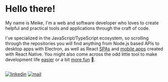 # Hello there!

My name is Meike, I'm a web and software developer who loves to create helpful and practical tools and applications through the craft of code.

I've specialized in the JavaScript/TypeScript ecosystem, so scrolling through the repositories you will find anything from Node.js based APIs to desktop apps with Electron, as well as React [SPAs](https://github.com/Zen-Focus/Zen-Focus-Web) and [mobile apps](https://github.com/mhanki/Pick-Me-Up) created with React Native. You might also come across the odd little tool to make development life [easier](https://github.com/mhanki/Clean-React) or a bit [more fun](https://github.com/mhanki/Nom) 🐢. 

<h2></h2>

<!--[![portfolio](https://img.shields.io/badge/-Portfolio-313131?style=flat&labelColor=313131&logo=data%3Aimage%2Fpng%3Bbase64%2CiVBORw0KGgoAAAANSUhEUgAAABAAAAAQCAMAAAAoLQ9TAAAAD1BMVEUAAABsdHn5%2BfmywM3X1MdfxFROAAAAAXRSTlMAQObYZgAAAENJREFUeNqdjwUSwCAQxJqF%2F3%2B5lik6WjzB7g4LODdMYMHShFiaQJxE%2BSmYhV838WBqVRHEp4Nx8WFokb%2F4clN7fuIFlSQBNTD7iS8AAAAASUVORK5CYII%3D)](https://mhanki.github.io)-->
[![linkedin](https://img.shields.io/badge/-LinkedIn-313131?style=flat&labelColor=313131&logo=LinkedIn&logoColor=white&color=313131)](https://www.linkedin.com/in/meike-h/)
[![mail](https://img.shields.io/badge/-E--Mail-313131?style=flat&labelColor=313131&logo=ProtonMail&logoColor=white&color=313131)](mailto:meike.hankewicz@protonmail.com)

